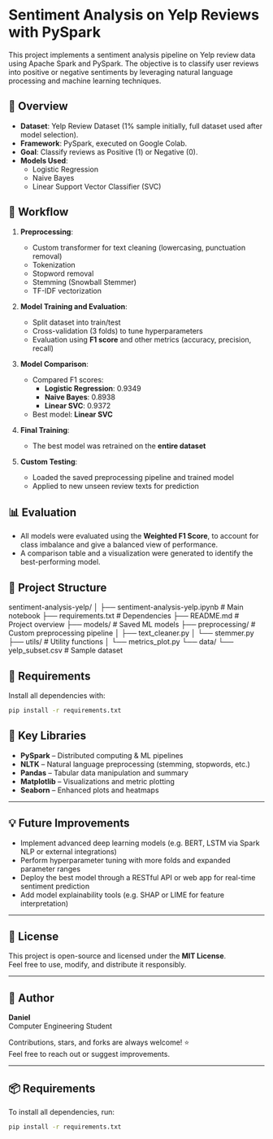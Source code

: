# Sentiment Analysis on Yelp Reviews with PySpark

This project implements a sentiment analysis pipeline on Yelp review data using Apache Spark and PySpark. The objective is to classify user reviews into positive or negative sentiments by leveraging natural language processing and machine learning techniques.

## 📌 Overview

- **Dataset**: Yelp Review Dataset (1% sample initially, full dataset used after model selection).
- **Framework**: PySpark, executed on Google Colab.
- **Goal**: Classify reviews as Positive (1) or Negative (0).
- **Models Used**:
  - Logistic Regression
  - Naive Bayes
  - Linear Support Vector Classifier (SVC)

## 🧪 Workflow

1. **Preprocessing**:
   - Custom transformer for text cleaning (lowercasing, punctuation removal)
   - Tokenization
   - Stopword removal
   - Stemming (Snowball Stemmer)
   - TF-IDF vectorization

2. **Model Training and Evaluation**:
   - Split dataset into train/test
   - Cross-validation (3 folds) to tune hyperparameters
   - Evaluation using **F1 score** and other metrics (accuracy, precision, recall)

3. **Model Comparison**:
   - Compared F1 scores:
     - **Logistic Regression**: 0.9349
     - **Naive Bayes**: 0.8938
     - **Linear SVC**: 0.9372
   - Best model: **Linear SVC**

4. **Final Training**:
   - The best model was retrained on the **entire dataset**

5. **Custom Testing**:
   - Loaded the saved preprocessing pipeline and trained model
   - Applied to new unseen review texts for prediction

## 📊 Evaluation

- All models were evaluated using the **Weighted F1 Score**, to account for class imbalance and give a balanced view of performance.
- A comparison table and a visualization were generated to identify the best-performing model.

## 📁 Project Structure

sentiment-analysis-yelp/
│
├── sentiment-analysis-yelp.ipynb # Main notebook
├── requirements.txt # Dependencies
├── README.md # Project overview
├── models/ # Saved ML models
├── preprocessing/ # Custom preprocessing pipeline
│ ├── text_cleaner.py
│ └── stemmer.py
├── utils/ # Utility functions
│ └── metrics_plot.py
└── data/
└── yelp_subset.csv # Sample dataset


## 🔧 Requirements

Install all dependencies with:

```bash
pip install -r requirements.txt
```
## 🧰 Key Libraries

- **PySpark** – Distributed computing & ML pipelines  
- **NLTK** – Natural language preprocessing (stemming, stopwords, etc.)  
- **Pandas** – Tabular data manipulation and summary  
- **Matplotlib** – Visualizations and metric plotting  
- **Seaborn** – Enhanced plots and heatmaps

---

## 💡 Future Improvements

- Implement advanced deep learning models (e.g. BERT, LSTM via Spark NLP or external integrations)  
- Perform hyperparameter tuning with more folds and expanded parameter ranges  
- Deploy the best model through a RESTful API or web app for real-time sentiment prediction  
- Add model explainability tools (e.g. SHAP or LIME for feature interpretation)

---

## 📜 License

This project is open-source and licensed under the **MIT License**.  
Feel free to use, modify, and distribute it responsibly.

---

## 🚀 Author

**Daniel**  
Computer Engineering Student  

Contributions, stars, and forks are always welcome! ⭐  
Feel free to reach out or suggest improvements.

---

## 📦 Requirements

To install all dependencies, run:

```bash
pip install -r requirements.txt
```
